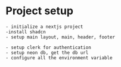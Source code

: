 
# Project setup
    - initialize a nextjs project
    -install shadcn
    - setup main layout, main, header, footer

    - setup clerk for authentication
    - setup neon db, get the db url
    - configure all the environment variable
